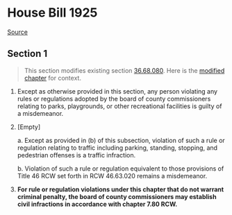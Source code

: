 # House Bill 1925

[Source](http://lawfilesext.leg.wa.gov/biennium/2021-22/Pdf/Bills/House%20Bills/1925.pdf)
## Section 1
> This section modifies existing section [36.68.080](/rcw/36_counties/36.068_parks_and_recreational_facilities.md). Here is the [modified chapter](rcw/36_counties/36.068_parks_and_recreational_facilities.md) for context.

1. Except as otherwise provided in this section, any person violating any rules or regulations adopted by the board of county commissioners relating to parks, playgrounds, or other recreational facilities is guilty of a misdemeanor.

2. [Empty]

    a. Except as provided in (b) of this subsection, violation of such a rule or regulation relating to traffic including parking, standing, stopping, and pedestrian offenses is a traffic infraction.

    b. Violation of such a rule or regulation equivalent to those provisions of Title 46 RCW set forth in RCW 46.63.020 remains a misdemeanor.

3. **For rule or regulation violations under this chapter that do not warrant criminal penalty, the board of county commissioners may establish civil infractions in accordance with chapter 7.80 RCW.**

